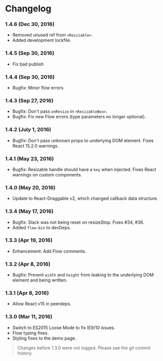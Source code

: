 # Changelog

### 1.4.6 (Dec 30, 2016)

- Removed unused ref from `<Resizable>`.
- Added development lockfile.

### 1.4.5 (Sep 30, 2016)

- Fix bad publish

### 1.4.4 (Sep 30, 2016)

- Bugfix: Minor flow errors

### 1.4.3 (Sep 27, 2016)

- Bugfix: Don't pass `onResize` in `<ResizableBox>`.
- Bugfix: Fix new Flow errors (type parameters no longer optional).

### 1.4.2 (July 1, 2016)

- Bugfix: Don't pass unknown props to underlying DOM element. Fixes React 15.2.0 warnings.

### 1.4.1 (May 23, 2016)

- Bugfix: Resizable handle should have a `key` when injected. Fixes React warnings on custom components.

### 1.4.0 (May 20, 2016)

- Update to React-Draggable v2, which changed callback data structure.

### 1.3.4 (May 17, 2016)

- Bugfix: Slack was not being reset on resizeStop. Fixes #34, #36.
- Added `flow-bin` to devDeps.

### 1.3.3 (Apr 19, 2016)

- Enhancement: Add Flow comments.

### 1.3.2 (Apr 8, 2016)

- Bugfix: Prevent `width` and `height` from leaking to the underlying DOM element and being written.

### 1.3.1 (Apr 8, 2016)

- Allow React v15 in peerdeps.

### 1.3.0 (Mar 11, 2016)

- Switch to ES2015 Loose Mode to fix IE9/10 issues.
- Flow typing fixes.
- Styling fixes to the demo page.

> Changes before 1.3.0 were not logged. Please see the git commit history.
